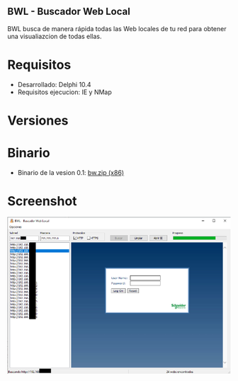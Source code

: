 ## BWL - Buscador Web Local

BWL busca de manera rápida todas las Web locales de tu red para obtener una visualiazcion de todas ellas.

# Requisitos

* Desarrollado: Delphi 10.4
* Requisitos ejecucion: IE y NMap

# Versiones

# Binario

* Binario de la vesion 0.1: [bw.zip (x86)](https://github.com/amperis/bwl/raw/main/BINARIO/bw.zip)

# Screenshot

![Captura BWL](/images/ejemplo.png)
